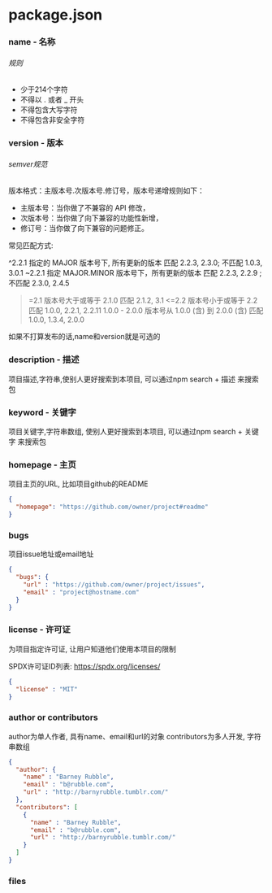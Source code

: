 # package.json


### name - 名称

###### 规则
 - 少于214个字符
 - 不得以 . 或者 _ 开头
 - 不得包含大写字符
 - 不得包含非安全字符



### version - 版本

###### semver规范
版本格式：主版本号.次版本号.修订号，版本号递增规则如下：
 - 主版本号：当你做了不兼容的 API 修改，
 - 次版本号：当你做了向下兼容的功能性新增，
 - 修订号：当你做了向下兼容的问题修正。

常见匹配方式: 

^2.2.1         指定的 MAJOR 版本号下, 所有更新的版本              匹配 2.2.3, 2.3.0; 不匹配 1.0.3, 3.0.1
~2.2.1         指定 MAJOR.MINOR 版本号下，所有更新的版本          匹配 2.2.3, 2.2.9 ; 不匹配 2.3.0, 2.4.5
>=2.1          版本号大于或等于 2.1.0                           匹配 2.1.2, 3.1
<=2.2          版本号小于或等于 2.2                             匹配 1.0.0, 2.2.1, 2.2.11
1.0.0 - 2.0.0  版本号从 1.0.0 (含) 到 2.0.0 (含)              匹配 1.0.0, 1.3.4, 2.0.0

如果不打算发布的话,name和version就是可选的


### description - 描述
项目描述,字符串,使别人更好搜索到本项目, 可以通过npm search + 描述 来搜索包


### keyword - 关键字
项目关键字,字符串数组, 使别人更好搜索到本项目, 可以通过npm search + 关键字 来搜索包


### homepage - 主页
项目主页的URL, 比如项目github的README
```json
{
  "homepage": "https://github.com/owner/project#readme"
}
```

### bugs 
项目issue地址或email地址
```json
{
  "bugs": { 
    "url" : "https://github.com/owner/project/issues",
    "email" : "project@hostname.com"
  }
}
```

### license - 许可证
为项目指定许可证, 让用户知道他们使用本项目的限制

SPDX许可证ID列表: https://spdx.org/licenses/

```json
{ 
  "license" : "MIT"
}
```

### author or contributors
author为单人作者, 具有name、email和url的对象
contributors为多人开发, 字符串数组
```json
{
  "author": { 
    "name" : "Barney Rubble", 
    "email" : "b@rubble.com", 
    "url" : "http://barnyrubble.tumblr.com/"
  },
  "contributors": [
    { 
      "name" : "Barney Rubble", 
      "email" : "b@rubble.com", 
      "url" : "http://barnyrubble.tumblr.com/"
    }
  ]
}
```


### files 
